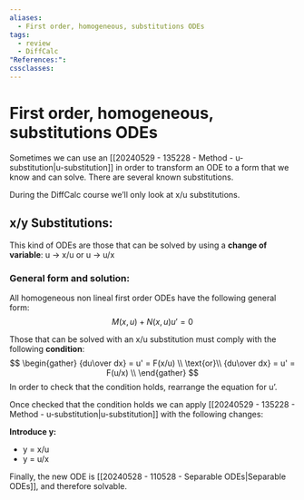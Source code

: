 ```yaml
---
aliases:
  - First order, homogeneous, substitutions ODEs
tags:
  - review
  - DiffCalc
"References:": 
cssclasses:
---
```

# First order, homogeneous, substitutions ODEs
Sometimes we can use an [[20240529 - 135228 - Method - u-substitution|u-substitution]] in order to transform an ODE to a form that we know and can solve. 
There are several known substitutions.

During the DiffCalc course we’ll only look at x/u substitutions.
## x/y Substitutions:

This kind of ODEs are those that can be solved by using a **change of variable**:
u → x/u or u → u/x 

### General form and solution:

All homogeneous non lineal first order ODEs have the following general form: 
$$
M(x,u) + N(x,u)u' = 0
$$

Those that can be solved with an x/u substitution must comply with the following **condition**: 
$$
\begin{gather}
{du\over dx} = u' = F(x/u) \\
\text{or}\\
{du\over dx} = u' = F(u/x) \\
\end{gather}
$$
In order to check that the condition holds, rearrange the equation for u’. 

Once checked that the condition holds we can apply [[20240529 - 135228 - Method - u-substitution|u-substitution]] with the following changes:

**Introduce y:** 
+ y = x/u 
+ y = u/x

Finally, the new ODE is [[20240528 - 110528 - Separable ODEs|Separable ODEs]], and therefore solvable.

